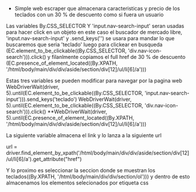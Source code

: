 * Simple web escraper que almacenara caracteristicas y precio de los teclados con un 30 % de descuento como si fuera un usuario 

Las variables By.CSS_SELECTOR Y 'input.nav-search-input' seran usadas para hacer click en un objeto en este caso el buscador de mercado libre, 'input.nav-search-input' y .send_keys('') se usara para mandar lo que buscaremos que seria 'teclado' luego para clickear en busqueda (EC.element_to_be_clickable((By.CSS_SELECTOR, 'div.nav-icon-search'))).click() y filanlmente copiamos el full href de 30 % de descuento (EC.presence_of_element_located((By.XPATH, '/html/body/main/div/div/aside/section/div[12]/ul/li[6]/a')))

Estas tres variables se pueden modificar para navegar por la pagina web
WebDriverWait(driver, 5).until(EC.element_to_be_clickable((By.CSS_SELECTOR, 'input.nav-search-input'))).send_keys('teclado')
WebDriverWait(driver, 5).until(EC.element_to_be_clickable((By.CSS_SELECTOR, 'div.nav-icon-search'))).click()
**WebDriverWait(driver, 5).until(EC.presence_of_element_located((By.XPATH, '/html/body/main/div/div/aside/section/div[12]/ul/li[6]/a')))

La siguiente variable almacena el link y lo lanza a la siguiente url

url = driver.find_element_by_xpath('/html/body/main/div/div/aside/section/div[12]/ul/li[6]/a').get_attribute("href")

Y lo proximo es seleccionar la seccion donde se muestran los teclados((By.XPATH, '/html/body/main/div/div/section/ol'))) y dentro de esto almacenamos los elementos selecionados por etiqueta css
